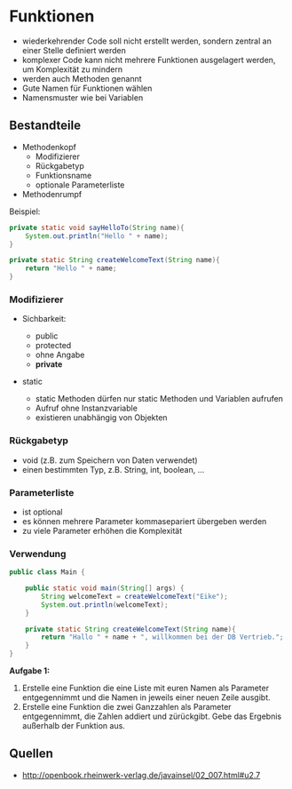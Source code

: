 # Funktionen
* wiederkehrender Code soll nicht erstellt werden, sondern zentral an einer Stelle definiert werden
* komplexer Code kann nicht mehrere Funktionen ausgelagert werden, um Komplexität zu mindern
* werden auch Methoden genannt
* Gute Namen für Funktionen wählen
* Namensmuster wie bei Variablen

## Bestandteile
* Methodenkopf
    * Modifizierer
    * Rückgabetyp
    * Funktionsname
    * optionale Parameterliste
* Methodenrumpf

Beispiel:
```java
private static void sayHelloTo(String name){
    System.out.println("Hello " + name);
}
```

```java
private static String createWelcomeText(String name){
    return "Hello " + name;
}
```

### Modifizierer
* Sichbarkeit:
    * public
    * protected
    * ohne Angabe
    * **private**

* static
    * static Methoden dürfen nur static Methoden
    und Variablen aufrufen
    * Aufruf ohne Instanzvariable
    * existieren unabhängig von Objekten

### Rückgabetyp
* void (z.B. zum Speichern von Daten verwendet)
* einen bestimmten Typ, z.B. String, int, boolean, ...

### Parameterliste
* ist optional
* es können mehrere Parameter kommasepariert übergeben werden
* zu viele Parameter erhöhen die Komplexität

### Verwendung
```java
public class Main {

    public static void main(String[] args) {
        String welcomeText = createWelcomeText("Eike");
        System.out.println(welcomeText);
    }

    private static String createWelcomeText(String name){
        return "Hallo " + name + ", willkommen bei der DB Vertrieb.";
    }
}
```

**Aufgabe 1:**
1. Erstelle eine Funktion die eine Liste mit euren Namen als Parameter entgegennimmt
und die Namen in jeweils einer neuen Zeile ausgibt.
2. Erstelle eine Funktion die zwei Ganzzahlen als Parameter entgegennimmt,
die Zahlen addiert und zürückgibt. Gebe das Ergebnis außerhalb der Funktion aus.

## Quellen
* http://openbook.rheinwerk-verlag.de/javainsel/02_007.html#u2.7